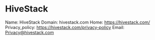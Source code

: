 
# HiveStack

Name: HiveStack
Domain: hivestack.com
Home: https://hivestack.com/
Privacy_policy: https://hivestack.com/privacy-policy
Email: Privacy@hivestack.com
